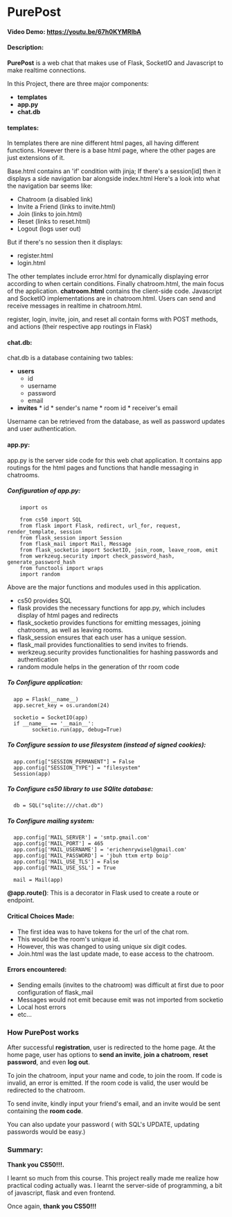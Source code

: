 # PurePost
#### Video Demo:  <https://youtu.be/67h0KYMRlbA>
#### Description:

**PurePost** is a web chat that makes use of Flask, SocketIO and Javascript to make realtime connections.

In this Project, there are three major components:
* **templates**
* **app.py**
* **chat.db**

#### **templates**:
In templates there are nine different html pages, all having different functions.
However there is a base html page, where the other pages are just extensions of it.

Base.html contains an 'if' condition with jinja; If there's a session[id] then it displays a side navigation bar alongside index.html
Here's a look into what the navigation bar seems like:
* Chatroom (a disabled link)
* Invite a Friend (links to invite.html)
* Join (links to join.html)
* Reset (links to reset.html)
* Logout (logs user out)

But if there's no session then it displays:
* register.html
* login.html

The other templates include error.html for dynamically displaying error according to when certain conditions. Finally chatroom.html, the main focus of the application.
**chatroom.html** contains the client-side code. Javascript and SocketIO implementations are in chatroom.html.
Users can send and receive messages in realtime in chatroom.html.

register, login, invite, join, and reset all contain forms with POST methods, and actions (their respective app routings in Flask)

#### **chat.db**:
chat.db is a database containing two tables:
* **users**
     * id
     * username
     * password
     * email
* **invites**
      * id
      * sender's name
      * room id
      * receiver's email

Username can be retrieved from the database, as well as password updates and user authentication.

#### **app.py**:
app.py is the server side code for this web chat application. It contains app routings for the html pages and functions that handle messaging in chatrooms.


##### Configuration of app.py:

        import os

        from cs50 import SQL
        from flask import Flask, redirect, url_for, request, render_template, session
        from flask_session import Session
        from flask_mail import Mail, Message
        from flask_socketio import SocketIO, join_room, leave_room, emit
        from werkzeug.security import check_password_hash, generate_password_hash
        from functools import wraps
        import random

Above are the major functions and modules used in this application.
* cs50 provides SQL
* flask provides the necessary functions for app.py, which includes display of html pages and redirects
* flask_socketio provides functions for emitting messages, joining chatrooms, as well as leaving rooms.
* flask_session ensures that each user has a unique session.
* flask_mail provides functionalities to send invites to friends.
* werkzeug.security provides functionalities for hashing passwords and authentication
* random module helps in the generation of thr room code

##### To Configure application:

      app = Flask(__name__)
      app.secret_key = os.urandom(24)

      socketio = SocketIO(app)
      if __name__ == '__main__':
            socketio.run(app, debug=True)

##### To Configure session to use filesystem (instead of signed cookies):

      app.config["SESSION_PERMANENT"] = False
      app.config["SESSION_TYPE"] = "filesystem"
      Session(app)

##### To Configure cs50 library to use SQlite database:

      db = SQL("sqlite:///chat.db")

##### To Configure mailing system:

      app.config['MAIL_SERVER'] = 'smtp.gmail.com'
      app.config['MAIL_PORT'] = 465
      app.config['MAIL_USERNAME'] = 'erichenrywisel@gmail.com'
      app.config['MAIL_PASSWORD'] = 'jbuh ttxm ertp boip'
      app.config['MAIL_USE_TLS'] = False
      app.config['MAIL_USE_SSL'] = True

      mail = Mail(app)

**@app.route()**: This is a decorator in Flask used to create a route or endpoint.

#### Critical Choices Made:
* The first idea was to have tokens for the url of the chat rom.
* This would be the room's unique id.
* However, this was changed to using unique six digit codes.
* Join.html was the last update made, to ease access to the chatroom.

#### Errors encountered:
* Sending emails (invites to the chatroom) was difficult at first due to poor configuration of flask_mail
* Messages would not emit because emit was not imported from socketio
* Local host errors
* etc...

### How PurePost works
After successful **registration**, user is redirected to the home page.
At the home page, user has options to **send an invite**, **join a chatroom**, **reset password**, and even **log out**.

To join the chatroom, input your name and code, to join the room. If code is invalid, an error is emitted.
If the room code is valid, the user would be redirected to the chatroom.

To send invite, kindly input your friend's email, and an invite would be sent containing the **room code**.

You can also update your password ( with SQL's UPDATE, updating passwords would be easy.)

### Summary:

**Thank you CS50!!!.**

I learnt so much from this course. This project really made me realize how practical coding actually was.
I learnt the server-side of programming, a bit of javascript, flask and even frontend.

Once again, **thank you CS50!!!**
